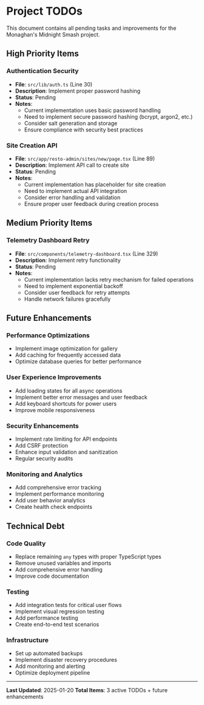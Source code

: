 # Project TODOs

This document contains all pending tasks and improvements for the Monaghan's Midnight Smash project.

## High Priority Items

### Authentication Security
- **File**: `src/lib/auth.ts` (Line 30)
- **Description**: Implement proper password hashing
- **Status**: Pending
- **Notes**: 
  - Current implementation uses basic password handling
  - Need to implement secure password hashing (bcrypt, argon2, etc.)
  - Consider salt generation and storage
  - Ensure compliance with security best practices

### Site Creation API
- **File**: `src/app/resto-admin/sites/new/page.tsx` (Line 89)
- **Description**: Implement API call to create site
- **Status**: Pending
- **Notes**:
  - Current implementation has placeholder for site creation
  - Need to implement actual API integration
  - Consider error handling and validation
  - Ensure proper user feedback during creation process

## Medium Priority Items

### Telemetry Dashboard Retry
- **File**: `src/components/telemetry-dashboard.tsx` (Line 329)
- **Description**: Implement retry functionality
- **Status**: Pending
- **Notes**:
  - Current implementation lacks retry mechanism for failed operations
  - Need to implement exponential backoff
  - Consider user feedback for retry attempts
  - Handle network failures gracefully

## Future Enhancements

### Performance Optimizations
- Implement image optimization for gallery
- Add caching for frequently accessed data
- Optimize database queries for better performance

### User Experience Improvements
- Add loading states for all async operations
- Implement better error messages and user feedback
- Add keyboard shortcuts for power users
- Improve mobile responsiveness

### Security Enhancements
- Implement rate limiting for API endpoints
- Add CSRF protection
- Enhance input validation and sanitization
- Regular security audits

### Monitoring and Analytics
- Add comprehensive error tracking
- Implement performance monitoring
- Add user behavior analytics
- Create health check endpoints

## Technical Debt

### Code Quality
- Replace remaining `any` types with proper TypeScript types
- Remove unused variables and imports
- Add comprehensive error handling
- Improve code documentation

### Testing
- Add integration tests for critical user flows
- Implement visual regression testing
- Add performance testing
- Create end-to-end test scenarios

### Infrastructure
- Set up automated backups
- Implement disaster recovery procedures
- Add monitoring and alerting
- Optimize deployment pipeline

---

**Last Updated**: 2025-01-20
**Total Items**: 3 active TODOs + future enhancements
